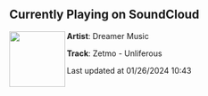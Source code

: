## Currently Playing on SoundCloud

[<img align="left" width="100" src="https://i1.sndcdn.com/artworks-BK5zc9TxgWYBT0Fq-DcpCuA-t500x500.jpg">](https://soundcloud.com/dreamer_records/zetmo-unliferous?in=saxurn/sets/tmp2/)

**Artist**: Dreamer Music 

**Track**: Zetmo - Unliferous

Last updated at 01/26/2024 10:43
